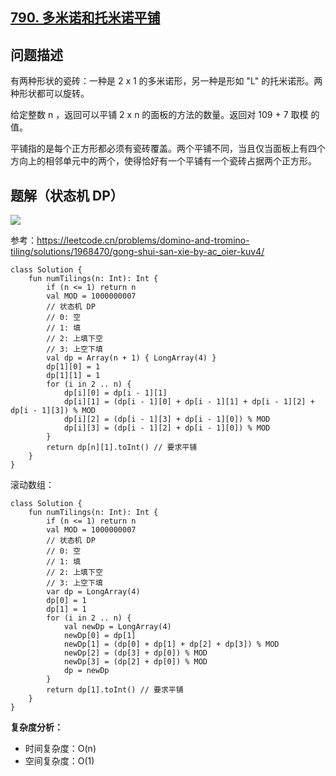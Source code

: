 ## [790. 多米诺和托米诺平铺](https://leetcode.cn/problems/domino-and-tromino-tiling/description/)

## 问题描述

有两种形状的瓷砖：一种是 2 x 1 的多米诺形，另一种是形如 "L" 的托米诺形。两种形状都可以旋转。

给定整数 n ，返回可以平铺 2 x n 的面板的方法的数量。返回对 109 + 7 取模 的值。

平铺指的是每个正方形都必须有瓷砖覆盖。两个平铺不同，当且仅当面板上有四个方向上的相邻单元中的两个，使得恰好有一个平铺有一个瓷砖占据两个正方形。

## 题解（状态机 DP）

![](https://github.com/pengxurui/LeetCode-Kotlin/assets/25008934/08e6d566-fa0a-4d88-9854-eeb9f962dd45)

参考：https://leetcode.cn/problems/domino-and-tromino-tiling/solutions/1968470/gong-shui-san-xie-by-ac_oier-kuv4/

```
class Solution {
    fun numTilings(n: Int): Int {
        if (n <= 1) return n
        val MOD = 1000000007
        // 状态机 DP
        // 0: 空
        // 1: 填 
        // 2: 上填下空
        // 3: 上空下填
        val dp = Array(n + 1) { LongArray(4) }
        dp[1][0] = 1
        dp[1][1] = 1
        for (i in 2 .. n) {
            dp[i][0] = dp[i - 1][1]
            dp[i][1] = (dp[i - 1][0] + dp[i - 1][1] + dp[i - 1][2] + dp[i - 1][3]) % MOD
            dp[i][2] = (dp[i - 1][3] + dp[i - 1][0]) % MOD
            dp[i][3] = (dp[i - 1][2] + dp[i - 1][0]) % MOD
        }
        return dp[n][1].toInt() // 要求平铺
    }
}
```

滚动数组：

```
class Solution {
    fun numTilings(n: Int): Int {
        if (n <= 1) return n
        val MOD = 1000000007
        // 状态机 DP
        // 0: 空
        // 1: 填 
        // 2: 上填下空
        // 3: 上空下填
        var dp = LongArray(4)
        dp[0] = 1
        dp[1] = 1
        for (i in 2 .. n) {
            val newDp = LongArray(4)
            newDp[0] = dp[1]
            newDp[1] = (dp[0] + dp[1] + dp[2] + dp[3]) % MOD
            newDp[2] = (dp[3] + dp[0]) % MOD
            newDp[3] = (dp[2] + dp[0]) % MOD
            dp = newDp
        }
        return dp[1].toInt() // 要求平铺
    }
}
```

**复杂度分析：**

- 时间复杂度：O(n)
- 空间复杂度：O(1)
